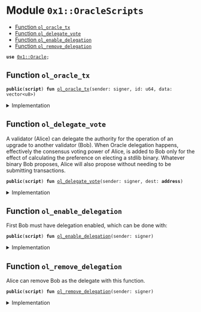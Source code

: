 
<a name="0x1_OracleScripts"></a>

# Module `0x1::OracleScripts`



-  [Function `ol_oracle_tx`](#0x1_OracleScripts_ol_oracle_tx)
-  [Function `ol_delegate_vote`](#0x1_OracleScripts_ol_delegate_vote)
-  [Function `ol_enable_delegation`](#0x1_OracleScripts_ol_enable_delegation)
-  [Function `ol_remove_delegation`](#0x1_OracleScripts_ol_remove_delegation)


<pre><code><b>use</b> <a href="Oracle.md#0x1_Oracle">0x1::Oracle</a>;
</code></pre>



<a name="0x1_OracleScripts_ol_oracle_tx"></a>

## Function `ol_oracle_tx`



<pre><code><b>public</b>(<b>script</b>) <b>fun</b> <a href="ol_oracle.md#0x1_OracleScripts_ol_oracle_tx">ol_oracle_tx</a>(sender: signer, id: u64, data: vector&lt;u8&gt;)
</code></pre>



<details>
<summary>Implementation</summary>


<pre><code><b>public</b>(<b>script</b>) <b>fun</b> <a href="ol_oracle.md#0x1_OracleScripts_ol_oracle_tx">ol_oracle_tx</a>(sender: signer, id: u64, data: vector&lt;u8&gt;) {
    <a href="Oracle.md#0x1_Oracle_handler">Oracle::handler</a>(&sender, id, data);
}
</code></pre>



</details>

<a name="0x1_OracleScripts_ol_delegate_vote"></a>

## Function `ol_delegate_vote`

A validator (Alice) can delegate the authority for the operation of an upgrade to another validator (Bob). When Oracle delegation happens, effectively the consensus voting power of Alice, is added to Bob only for the effect of calculating the preference on electing a stdlib binary. Whatever binary Bob proposes, Alice will also propose without needing to be submitting transactions.


<pre><code><b>public</b>(<b>script</b>) <b>fun</b> <a href="ol_oracle.md#0x1_OracleScripts_ol_delegate_vote">ol_delegate_vote</a>(sender: signer, dest: <b>address</b>)
</code></pre>



<details>
<summary>Implementation</summary>


<pre><code><b>public</b>(<b>script</b>) <b>fun</b> <a href="ol_oracle.md#0x1_OracleScripts_ol_delegate_vote">ol_delegate_vote</a>(sender: signer, dest: <b>address</b>) {
    // <b>if</b> for some reason not delegated
    <a href="Oracle.md#0x1_Oracle_enable_delegation">Oracle::enable_delegation</a>(&sender);

    <a href="Oracle.md#0x1_Oracle_delegate_vote">Oracle::delegate_vote</a>(&sender, dest);
}
</code></pre>



</details>

<a name="0x1_OracleScripts_ol_enable_delegation"></a>

## Function `ol_enable_delegation`

First Bob must have delegation enabled, which can be done with:


<pre><code><b>public</b>(<b>script</b>) <b>fun</b> <a href="ol_oracle.md#0x1_OracleScripts_ol_enable_delegation">ol_enable_delegation</a>(sender: signer)
</code></pre>



<details>
<summary>Implementation</summary>


<pre><code><b>public</b>(<b>script</b>) <b>fun</b> <a href="ol_oracle.md#0x1_OracleScripts_ol_enable_delegation">ol_enable_delegation</a>(sender: signer) {
    <a href="Oracle.md#0x1_Oracle_enable_delegation">Oracle::enable_delegation</a>(&sender);
}
</code></pre>



</details>

<a name="0x1_OracleScripts_ol_remove_delegation"></a>

## Function `ol_remove_delegation`

Alice can remove Bob as the delegate with this function.


<pre><code><b>public</b>(<b>script</b>) <b>fun</b> <a href="ol_oracle.md#0x1_OracleScripts_ol_remove_delegation">ol_remove_delegation</a>(sender: signer)
</code></pre>



<details>
<summary>Implementation</summary>


<pre><code><b>public</b>(<b>script</b>) <b>fun</b> <a href="ol_oracle.md#0x1_OracleScripts_ol_remove_delegation">ol_remove_delegation</a>(sender: signer) {
    <a href="Oracle.md#0x1_Oracle_remove_delegate_vote">Oracle::remove_delegate_vote</a>(&sender);
}
</code></pre>



</details>
